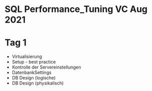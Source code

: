 # SQL Performance_Tuning VC Aug 2021

# Tag 1
* Virtualisierung
* Setup - best practice
* Kontrolle der Servereinstellungen
* DatenbankSettings
* DB Design (logische)
* DB Design (physikalisch)
 
